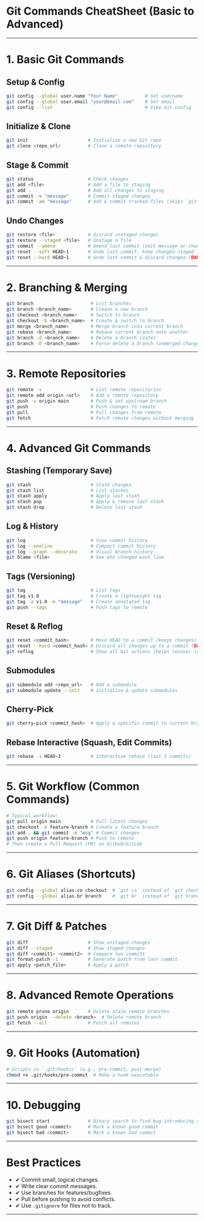 # Git Commands CheatSheet (Basic to Advanced)

---

# 1. Basic Git Commands

## Setup & Config
```bash
git config --global user.name "Your Name"          # Set username
git config --global user.email "your@email.com"    # Set email
git config --list                                  # View Git config
```

## Initialize & Clone
```bash
git init                      # Initialize a new Git repo
git clone <repo_url>          # Clone a remote repository
```

## Stage & Commit
```bash
git status                    # Check changes
git add <file>                # Add a file to staging
git add .                     # Add all changes to staging
git commit -m "message"       # Commit staged changes
git commit -am "message"      # Add & commit tracked files (skips `git add`)
```

## Undo Changes
```bash
git restore <file>            # Discard unstaged changes
git restore --staged <file>   # Unstage a file
git commit --amend            # Amend last commit (edit message or changes)
git reset --soft HEAD~1       # Undo last commit, keep changes staged
git reset --hard HEAD~1       # Undo last commit & discard changes (DANGER!)
```

---

# 2. Branching & Merging
```bash
git branch                     # List branches
git branch <branch_name>       # Create a new branch
git checkout <branch_name>     # Switch to branch
git checkout -b <branch_name>  # Create & switch to branch
git merge <branch_name>        # Merge branch into current branch
git rebase <branch_name>       # Rebase current branch onto another
git branch -d <branch_name>    # Delete a branch (safe)
git branch -D <branch_name>    # Force delete a branch (unmerged changes)
```

---

# 3. Remote Repositories
```bash
git remote -v                  # List remote repositories
git remote add origin <url>    # Add a remote repository
git push -u origin main        # Push & set upstream branch
git push                       # Push changes to remote
git pull                       # Pull changes from remote
git fetch                      # Fetch remote changes without merging
```

---

# 4. Advanced Git Commands

## Stashing (Temporary Save)
```bash
git stash                      # Stash changes
git stash list                 # List stashes
git stash apply                # Apply last stash
git stash pop                  # Apply & remove last stash
git stash drop                 # Delete last stash
```

## Log & History
```bash
git log                        # View commit history
git log --oneline              # Compact commit history
git log --graph --decorate     # Visual branch history
git blame <file>               # See who changed each line
```

## Tags (Versioning)
```bash
git tag                        # List tags
git tag v1.0                   # Create a lightweight tag
git tag -a v1.0 -m "message"   # Create annotated tag
git push --tags                # Push tags to remote
```

## Reset & Reflog
```bash
git reset <commit_hash>        # Move HEAD to a commit (keeps changes)
git reset --hard <commit_hash> # Discard all changes up to a commit (DANGER!)
git reflog                     # Show all Git actions (helps recover lost commits)
```

## Submodules
```bash
git submodule add <repo_url>   # Add a submodule
git submodule update --init    # Initialize & update submodules
```

## Cherry-Pick
```bash
git cherry-pick <commit_hash>  # Apply a specific commit to current branch
```

## Rebase Interactive (Squash, Edit Commits)
```bash
git rebase -i HEAD~3           # Interactive rebase (last 3 commits)
```

---

# 5. Git Workflow (Common Commands)
```bash
# Typical workflow:
git pull origin main           # Pull latest changes
git checkout -b feature-branch # Create a feature branch
git add . && git commit -m "msg" # Commit changes
git push origin feature-branch # Push to remote
# Then create a Pull Request (PR) on GitHub/GitLab
```

---

# 6. Git Aliases (Shortcuts)
```bash
git config --global alias.co checkout  # `git co` instead of `git checkout`
git config --global alias.br branch    # `git br` instead of `git branch`
```

---

# 7. Git Diff & Patches
```bash
git diff                      # Show unstaged changes
git diff --staged             # Show staged changes
git diff <commit1> <commit2>  # Compare two commits
git format-patch -1           # Generate patch from last commit
git apply <patch_file>        # Apply a patch
```

---

# 8. Advanced Remote Operations
```bash
git remote prune origin       # Delete stale remote branches
git push origin --delete <branch>  # Delete remote branch
git fetch --all               # Fetch all remotes
```

---

# 9. Git Hooks (Automation)
```bash
# Scripts in `.git/hooks/` (e.g., pre-commit, post-merge)
chmod +x .git/hooks/pre-commit  # Make a hook executable
```

---

# 10. Debugging
```bash
git bisect start              # Binary search to find bug-introducing commit
git bisect good <commit>      # Mark a known good commit
git bisect bad <commit>       # Mark a known bad commit
```

---

# Best Practices
- ✔ Commit small, logical changes.
- ✔ Write clear commit messages.
- ✔ Use branches for features/bugfixes.
- ✔ Pull before pushing to avoid conflicts.
- ✔ Use `.gitignore` for files not to track.

---

 